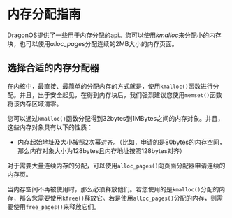 # 内存分配指南

DragonOS提供了一些用于内存分配的api。您可以使用*kmalloc*来分配小的内存块，也可以使用*alloc_pages*分配连续的2MB大小的内存页面。

## 选择合适的内存分配器

在内核中，最直接、最简单的分配内存的方式就是，使用`kmalloc()`函数进行分配。并且，出于安全起见，在得到内存块后，我们强烈建议您使用`memset()`函数将该内存区域清零。

您可以通过`kmalloc()`函数分配得到32bytes到1MBytes之间的内存对象。并且，这些内存对象具有以下的性质：

- 内存起始地址及大小按照2次幂对齐。（比如，申请的是80bytes的内存空间，那么内存对象大小为128bytes且内存地址按照128bytes对齐）

对于需要大量连续内存的分配，可以使用`alloc_pages()`向页面分配器申请连续的内存页。

当内存空间不再被使用时，那么必须释放他们。若您使用的是`kmalloc()`分配的内存，那么您需要使用`kfree()`释放它。若是使用`alloc_pages()`分配的内存，则需要使用`free_pages()`来释放它们。
